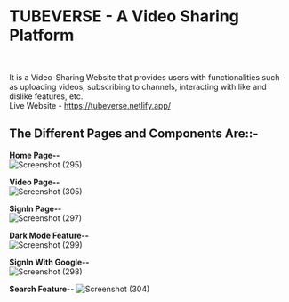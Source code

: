 <h1> TUBEVERSE - A Video Sharing Platform </h1>
<br>

It is a Video-Sharing Website that provides users with functionalities such as uploading videos, subscribing to channels, interacting with like and dislike features, etc.
<br>
Live Website - https://tubeverse.netlify.app/
<br>
<h2>The Different Pages and Components Are::- </h2>

**Home Page--**  <br>
![Screenshot (295)](https://github.com/yyogesh0301/Tubeverse_frontend/assets/101698207/6f289b23-c2ae-4376-89f7-b285b77d45de)


**Video Page--**  <br>
![Screenshot (305)](https://github.com/yyogesh0301/Tubeverse_frontend/assets/101698207/589b2308-a5c5-42c9-959f-e30689b8ba71)


**SignIn Page--**    <br>
![Screenshot (297)](https://github.com/yyogesh0301/Tubeverse_frontend/assets/101698207/a0763047-a20f-496e-8b19-03f59a3fb9a9)


**Dark Mode Feature--**   <br>
![Screenshot (299)](https://github.com/yyogesh0301/Tubeverse_frontend/assets/101698207/9c42b494-e39d-40f5-acfb-3c143cd801dc)

**SignIn With Google--**  <br>
![Screenshot (298)](https://github.com/yyogesh0301/Tubeverse_frontend/assets/101698207/220b5ef7-de0d-42f0-a662-436c3d0e4bde)


**Search Feature--** 
![Screenshot (304)](https://github.com/yyogesh0301/Tubeverse_frontend/assets/101698207/b1685a44-ea2f-4d85-b2e1-f83e3daebb7d)

